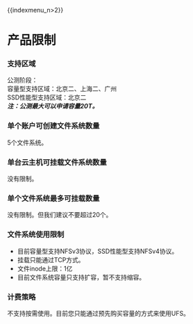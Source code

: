 {{indexmenu_n>2}}

# 产品限制

### 支持区域

公测阶段：  
容量型支持区域：北京二、上海二、广州  
SSD性能型支持区域：北京二  
***注：公测最大可以申请容量20T。***

### 单个账户可创建文件系统数量

5个文件系统。

### 单台云主机可挂载文件系统数量

没有限制。

### 单个文件系统最多可挂载数量

没有限制。但我们建议不要超过20个。

### 文件系统使用限制

* 目前容量型支持NFSv3协议，SSD性能型支持NFSv4协议。
* 挂载只能通过TCP方式。
* 文件inode上限：1亿
* 目前文件系统容量只支持扩容，暂不支持缩容。

### 计费策略

不支持按需使用。目前您只能通过预先购买容量的方式来使用UFS。
